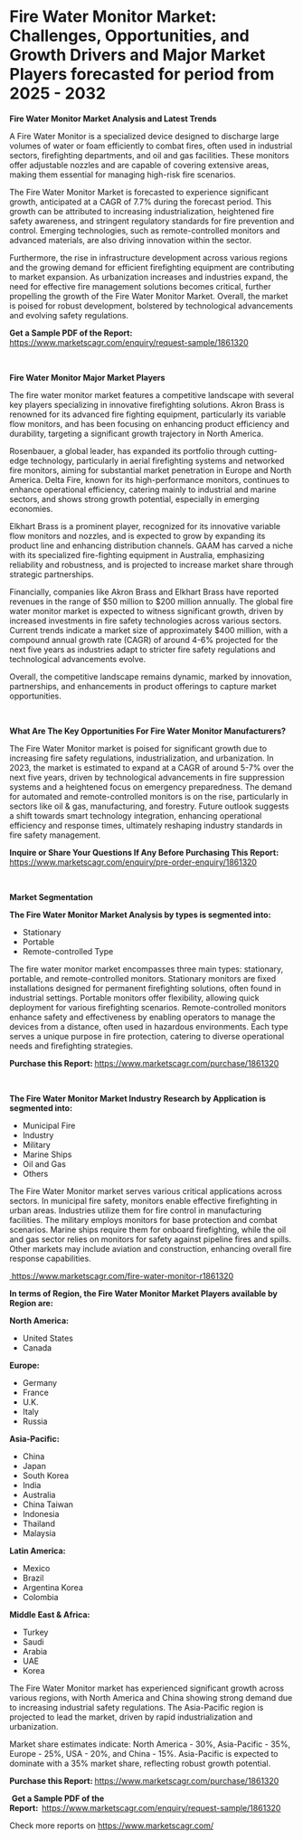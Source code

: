 <p><h1>Fire Water Monitor Market: Challenges, Opportunities, and Growth Drivers and Major Market Players forecasted for period from 2025 - 2032</h1></p><p><strong>Fire Water Monitor Market Analysis and Latest Trends</strong></p>
<p><p>A Fire Water Monitor is a specialized device designed to discharge large volumes of water or foam efficiently to combat fires, often used in industrial sectors, firefighting departments, and oil and gas facilities. These monitors offer adjustable nozzles and are capable of covering extensive areas, making them essential for managing high-risk fire scenarios.</p><p>The Fire Water Monitor Market is forecasted to experience significant growth, anticipated at a CAGR of 7.7% during the forecast period. This growth can be attributed to increasing industrialization, heightened fire safety awareness, and stringent regulatory standards for fire prevention and control. Emerging technologies, such as remote-controlled monitors and advanced materials, are also driving innovation within the sector.</p><p>Furthermore, the rise in infrastructure development across various regions and the growing demand for efficient firefighting equipment are contributing to market expansion. As urbanization increases and industries expand, the need for effective fire management solutions becomes critical, further propelling the growth of the Fire Water Monitor Market. Overall, the market is poised for robust development, bolstered by technological advancements and evolving safety regulations.</p></p>
<p><strong>Get a Sample PDF of the Report:&nbsp;</strong> <a href="https://www.marketscagr.com/enquiry/request-sample/1861320?utm_campaign=2942&utm_medium=2&utm_source=Github&utm_content=ia&utm_term=10042025&utm_id=fire-water-monitor">https://www.marketscagr.com/enquiry/request-sample/1861320</a></p>
<p>&nbsp;</p>
<p><strong>Fire Water Monitor Major Market Players</strong></p>
<p><p>The fire water monitor market features a competitive landscape with several key players specializing in innovative firefighting solutions. Akron Brass is renowned for its advanced fire fighting equipment, particularly its variable flow monitors, and has been focusing on enhancing product efficiency and durability, targeting a significant growth trajectory in North America.</p><p>Rosenbauer, a global leader, has expanded its portfolio through cutting-edge technology, particularly in aerial firefighting systems and networked fire monitors, aiming for substantial market penetration in Europe and North America. Delta Fire, known for its high-performance monitors, continues to enhance operational efficiency, catering mainly to industrial and marine sectors, and shows strong growth potential, especially in emerging economies.</p><p>Elkhart Brass is a prominent player, recognized for its innovative variable flow monitors and nozzles, and is expected to grow by expanding its product line and enhancing distribution channels. GAAM has carved a niche with its specialized fire-fighting equipment in Australia, emphasizing reliability and robustness, and is projected to increase market share through strategic partnerships.</p><p>Financially, companies like Akron Brass and Elkhart Brass have reported revenues in the range of $50 million to $200 million annually. The global fire water monitor market is expected to witness significant growth, driven by increased investments in fire safety technologies across various sectors. Current trends indicate a market size of approximately $400 million, with a compound annual growth rate (CAGR) of around 4-6% projected for the next five years as industries adapt to stricter fire safety regulations and technological advancements evolve. </p><p>Overall, the competitive landscape remains dynamic, marked by innovation, partnerships, and enhancements in product offerings to capture market opportunities.</p></p>
<p>&nbsp;</p>
<p><strong>What Are The Key Opportunities For Fire Water Monitor Manufacturers?</strong></p>
<p><p>The Fire Water Monitor market is poised for significant growth due to increasing fire safety regulations, industrialization, and urbanization. In 2023, the market is estimated to expand at a CAGR of around 5-7% over the next five years, driven by technological advancements in fire suppression systems and a heightened focus on emergency preparedness. The demand for automated and remote-controlled monitors is on the rise, particularly in sectors like oil & gas, manufacturing, and forestry. Future outlook suggests a shift towards smart technology integration, enhancing operational efficiency and response times, ultimately reshaping industry standards in fire safety management.</p></p>
<p><strong>Inquire or Share Your Questions If Any Before Purchasing This Report:</strong> <a href="https://www.marketscagr.com/enquiry/pre-order-enquiry/1861320?utm_campaign=2942&utm_medium=2&utm_source=Github&utm_content=ia&utm_term=10042025&utm_id=fire-water-monitor">https://www.marketscagr.com/enquiry/pre-order-enquiry/1861320</a></p>
<p>&nbsp;</p>
<p><strong>Market Segmentation</strong></p>
<p><strong>The Fire Water Monitor Market Analysis by types is segmented into:</strong></p>
<p><ul><li>Stationary</li><li>Portable</li><li>Remote-controlled Type</li></ul></p>
<p><p>The fire water monitor market encompasses three main types: stationary, portable, and remote-controlled monitors. Stationary monitors are fixed installations designed for permanent firefighting solutions, often found in industrial settings. Portable monitors offer flexibility, allowing quick deployment for various firefighting scenarios. Remote-controlled monitors enhance safety and effectiveness by enabling operators to manage the devices from a distance, often used in hazardous environments. Each type serves a unique purpose in fire protection, catering to diverse operational needs and firefighting strategies.</p></p>
<p><strong>Purchase this Report:&nbsp;</strong><a href="https://www.marketscagr.com/purchase/1861320?utm_campaign=2942&utm_medium=2&utm_source=Github&utm_content=ia&utm_term=10042025&utm_id=fire-water-monitor">https://www.marketscagr.com/purchase/1861320</a></p>
<p>&nbsp;</p>
<p><strong>The Fire Water Monitor Market Industry Research by Application is segmented into:</strong></p>
<p><ul><li>Municipal Fire</li><li>Industry</li><li>Military</li><li>Marine Ships</li><li>Oil and Gas</li><li>Others</li></ul></p>
<p><p>The Fire Water Monitor market serves various critical applications across sectors. In municipal fire safety, monitors enable effective firefighting in urban areas. Industries utilize them for fire control in manufacturing facilities. The military employs monitors for base protection and combat scenarios. Marine ships require them for onboard firefighting, while the oil and gas sector relies on monitors for safety against pipeline fires and spills. Other markets may include aviation and construction, enhancing overall fire response capabilities.</p></p>
<p><a href="https://www.marketscagr.com/fire-water-monitor-r1861320?utm_campaign=2942&utm_medium=2&utm_source=Github&utm_content=ia&utm_term=10042025&utm_id=fire-water-monitor">&nbsp;https://www.marketscagr.com/fire-water-monitor-r1861320</a></p>
<p><strong>In terms of Region, the Fire Water Monitor Market Players available by Region are:</strong></p>
<p>
    <p> <strong> North America: </strong>
        <ul>
            <li>United States</li>
            <li>Canada</li>
        </ul>
        </p> 
    <p> <strong> Europe: </strong>
        <ul>
            <li>Germany</li>
            <li>France</li>
            <li>U.K.</li>
            <li>Italy</li>
            <li>Russia</li>
        </ul>
        </p> 
    <p> <strong> Asia-Pacific: </strong>
        <ul>
            <li>China</li>
            <li>Japan</li>
            <li>South Korea</li>
            <li>India</li>
            <li>Australia</li>
            <li>China Taiwan</li>
            <li>Indonesia</li>
            <li>Thailand</li>
            <li>Malaysia</li>
        </ul>
        </p> 
    <p> <strong> Latin America: </strong>
        <ul>
            <li>Mexico</li>
            <li>Brazil</li>
            <li>Argentina Korea</li>
            <li>Colombia</li>
        </ul>
        </p> 
    <p> <strong> Middle East & Africa: </strong>
        <ul>
            <li>Turkey</li>
            <li>Saudi</li>
            <li>Arabia</li>
            <li>UAE</li>
            <li>Korea</li>
        </ul>
    </p>
    </p>
<p><p>The Fire Water Monitor market has experienced significant growth across various regions, with North America and China showing strong demand due to increasing industrial safety regulations. The Asia-Pacific region is projected to lead the market, driven by rapid industrialization and urbanization. </p><p>Market share estimates indicate: North America - 30%, Asia-Pacific - 35%, Europe - 25%, USA - 20%, and China - 15%. Asia-Pacific is expected to dominate with a 35% market share, reflecting robust growth potential.</p></p>
<p><strong>Purchase this Report: </strong><a href="https://www.marketscagr.com/purchase/1861320?utm_campaign=2942&utm_medium=2&utm_source=Github&utm_content=ia&utm_term=10042025&utm_id=fire-water-monitor">https://www.marketscagr.com/purchase/1861320</a></p>
<p>&nbsp;<strong>Get a Sample PDF of the Report:&nbsp;&nbsp;</strong><a href="https://www.marketscagr.com/enquiry/request-sample/1861320?utm_campaign=2942&utm_medium=2&utm_source=Github&utm_content=ia&utm_term=10042025&utm_id=fire-water-monitor">https://www.marketscagr.com/enquiry/request-sample/1861320</a></p>
<p><strong></strong></p>
<p>Check more reports on <a href="https://www.marketscagr.com/?utm_campaign=2942&utm_medium=2&utm_source=Github&utm_content=ia&utm_term=10042025&utm_id=fire-water-monitor">https://www.marketscagr.com/</a></p>
